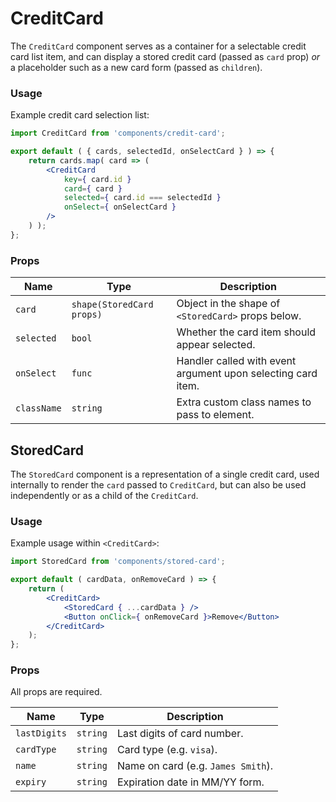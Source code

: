 CreditCard
==============

The `CreditCard` component serves as a container for a selectable credit card list item, and can display a stored credit card (passed as `card` prop) _or_ a placeholder such as a new card form (passed as `children`).

### Usage

Example credit card selection list:

```jsx
import CreditCard from 'components/credit-card';

export default ( { cards, selectedId, onSelectCard } ) => {
    return cards.map( card => (
        <CreditCard
            key={ card.id }
            card={ card }
            selected={ card.id === selectedId }
            onSelect={ onSelectCard }
        />
    ) );
};
```

### Props

Name | Type | Description
-- | -- | --
`card` | `shape(StoredCard props)` | Object in the shape of `<StoredCard>` props below.
`selected` | `bool` | Whether the card item should appear selected.
`onSelect` | `func` | Handler called with event argument upon selecting card item.
`className` | `string` | Extra custom class names to pass to element.

## StoredCard

The `StoredCard` component is a representation of a single credit card, used internally to render the `card` passed to `CreditCard`, but can also be used independently or as a child of the `CreditCard`.

### Usage

Example usage within `<CreditCard>`:

```jsx
import StoredCard from 'components/stored-card';

export default ( cardData, onRemoveCard ) => {
    return (
        <CreditCard>
            <StoredCard { ...cardData } />
            <Button onClick={ onRemoveCard }>Remove</Button>
        </CreditCard>
    );
};
```

### Props

All props are required.

Name | Type | Description
-- | -- | --
`lastDigits` | `string` | Last digits of card number.
`cardType` | `string` | Card type (e.g. `visa`).
`name` | `string` | Name on card (e.g. `James Smith`).
`expiry` | `string` | Expiration date in MM/YY form.
